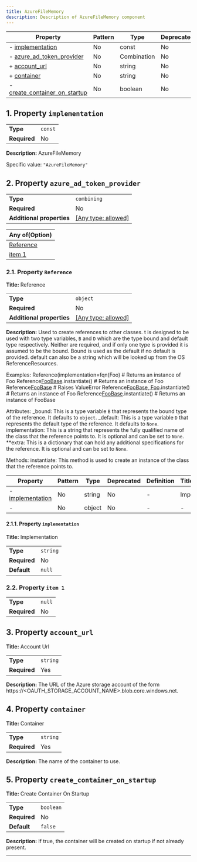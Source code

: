 ```yaml
---
title: AzureFileMemory
description: Description of AzureFileMemory component
---
```


| Property                                                       | Pattern | Type        | Deprecated | Definition | Title/Description           |
| -------------------------------------------------------------- | ------- | ----------- | ---------- | ---------- | --------------------------- |
| - [implementation](#implementation )                           | No      | const       | No         | -          | AzureFileMemory             |
| - [azure_ad_token_provider](#azure_ad_token_provider )         | No      | Combination | No         | -          | -                           |
| + [account_url](#account_url )                                 | No      | string      | No         | -          | Account Url                 |
| + [container](#container )                                     | No      | string      | No         | -          | Container                   |
| - [create_container_on_startup](#create_container_on_startup ) | No      | boolean     | No         | -          | Create Container On Startup |

## <a name="implementation"></a>1. Property `implementation`

|              |         |
| ------------ | ------- |
| **Type**     | `const` |
| **Required** | No      |

**Description:** AzureFileMemory

Specific value: `"AzureFileMemory"`

## <a name="azure_ad_token_provider"></a>2. Property `azure_ad_token_provider`

|                           |                                                                           |
| ------------------------- | ------------------------------------------------------------------------- |
| **Type**                  | `combining`                                                               |
| **Required**              | No                                                                        |
| **Additional properties** | [[Any type: allowed]](# "Additional Properties of any type are allowed.") |

| Any of(Option)                                 |
| ---------------------------------------------- |
| [Reference](#azure_ad_token_provider_anyOf_i0) |
| [item 1](#azure_ad_token_provider_anyOf_i1)    |

### <a name="azure_ad_token_provider_anyOf_i0"></a>2.1. Property `Reference`

**Title:** Reference

|                           |                                                                           |
| ------------------------- | ------------------------------------------------------------------------- |
| **Type**                  | `object`                                                                  |
| **Required**              | No                                                                        |
| **Additional properties** | [[Any type: allowed]](# "Additional Properties of any type are allowed.") |

**Description:** Used to create references to other classes. t is designed to be used with two type variables, `B` and `D` which are
the type bound and default type respectively. Neither are required, and if only one type is provided it is assumed
to be the bound. Bound is used as the default if no default is provided. default can also be a string which will be
looked up from the OS ReferenceResources.

Examples:
    Reference(implementation=fqn(Foo)                           # Returns an instance of Foo
    Reference[FooBase](implementation=fqn(Foo)).instantiate()   # Returns an instance of Foo
    Reference[FooBase](implementation=fqn(Bar))                 # Raises ValueError
    Reference[FooBase, Foo]().instantiate()                     # Returns an instance of Foo
    Reference[FooBase]().instantiate()                          # Returns an instance of FooBase

Attributes:
    _bound: This is a type variable `B` that represents the bound type of the reference. It defaults to `object`.
    _default: This is a type variable `D` that represents the default type of the reference. It defaults to `None`.
    implementation: This is a string that represents the fully qualified name of the class that the reference points to. It is optional and can be set to `None`.
    **extra: This is a dictionary that can hold any additional specifications for the reference. It is optional and can be set to `None`.

Methods:
    instantiate: This method is used to create an instance of the class that the reference points to.

| Property                                                              | Pattern | Type   | Deprecated | Definition | Title/Description |
| --------------------------------------------------------------------- | ------- | ------ | ---------- | ---------- | ----------------- |
| - [implementation](#azure_ad_token_provider_anyOf_i0_implementation ) | No      | string | No         | -          | Implementation    |
| - [](#azure_ad_token_provider_anyOf_i0_additionalProperties )         | No      | object | No         | -          | -                 |

#### <a name="azure_ad_token_provider_anyOf_i0_implementation"></a>2.1.1. Property `implementation`

**Title:** Implementation

|              |          |
| ------------ | -------- |
| **Type**     | `string` |
| **Required** | No       |
| **Default**  | `null`   |

### <a name="azure_ad_token_provider_anyOf_i1"></a>2.2. Property `item 1`

|              |        |
| ------------ | ------ |
| **Type**     | `null` |
| **Required** | No     |

## <a name="account_url"></a>3. Property `account_url`

**Title:** Account Url

|              |          |
| ------------ | -------- |
| **Type**     | `string` |
| **Required** | Yes      |

**Description:** The URL of the Azure storage account of the form https://<OAUTH_STORAGE_ACCOUNT_NAME>.blob.core.windows.net.

## <a name="container"></a>4. Property `container`

**Title:** Container

|              |          |
| ------------ | -------- |
| **Type**     | `string` |
| **Required** | Yes      |

**Description:** The name of the container to use.

## <a name="create_container_on_startup"></a>5. Property `create_container_on_startup`

**Title:** Create Container On Startup

|              |           |
| ------------ | --------- |
| **Type**     | `boolean` |
| **Required** | No        |
| **Default**  | `false`   |

**Description:** If true, the container will be created on startup if not already present.

----------------------------------------------------------------------------------------------------------------------------
